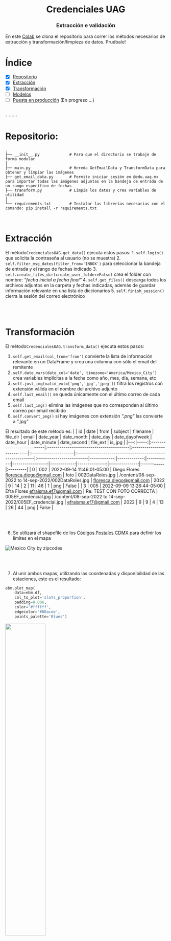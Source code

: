 <h1 align='center'>Credenciales UAG</h1>
<h3 align='center'>Extracción e validación</h1>

En este [Colab](https://colab.research.google.com/drive/1fNgV-kOV78WTfJpHRH98-ArWTNuAvNDX?usp=sharing) se clona el repositorio para correr los métodos necesarios de extracción y transformación/limpieza de datos. Pruébalo!

# Índice
- [x] [Repositorio](#Repositorio)
- [x] [Extracción](#Extracción)
- [x] [Transformación](#Transformación)
- [ ] [Modelos](#Modelos)
- [ ] [Puesta en producción](#Puesta-en-producción) (En progreso ...)

<br>
- - - -
<br>

# Repositorio:
    .
    ├── __init__.py             # Para que el directorio se trabaje de forma modular
    │
    ├── main.py                 # Hereda GetEmailData y TransformData para obtener y limpiar las imágenes
    ├── get_email_data.py       # Permite iniciar sesión en @edu.uag.mx para importar todas las imágenes adjuntas en la bandeja de entrada de un rango específico de fechas
    ├── transform.py            # Limpia los datos y crea variables de utilidad
    │
    └── requirements.txt        # Instalar las librerías necesarias con el comando: pip install -r requirements.txt

<br>


# Extracción

El método`CredencialesUAG.get_data()`
ejecuta estos pasos:
    1. `self.login()` que solicita la contraseña al usuario (no se muestra)
    2. `self.filter_msg_dates(filter_from='INBOX')` para seleccionar la bandeja de entrada y el rango de fechas indicado
    3. `self.create_files_dir(create_user_folder=False)` crea el folder con nombre: *"fecha inicial a fecha final"*
    4. `self.get_files()` descarga todos los archivos adjuntos en la carpeta y fechas indicadas, además de guardar información relevante en una lista de diccionarios
    5. `self.finish_session()` cierra la sesión del correo electrónico


<br><br>


# Transformación

El método`CredencialesUAG.transform_data()`
ejecuta estos pasos:
1. `self.get_email(col_from='from')` convierte la lista de información relevante en un DataFrame y crea una columna con sólo el email del remitente
2. `self.date_vars(date_col='date', timezone='America/Mexico_City')` crea variables implícitas a la fecha como año, mes, día, semana, etc
3. `self.just_img(valid_ext=['png','jpg','jpeg'])` filtra los registros con extensión válida en el nombre del archivo adjunto
4. `self.last_email()` se queda únicamente con el último correo de cada email
5. `self.last_img()` elimina las imágenes que no corresponden al último correo por email recibido
6. `self.convert_png()` si hay imágenes con extensión *".png"* las convierte a *".jpg"*
    
El resultado de este método es:
|    |   id | date                      | from                                    | subject                    | filename             | file_dir                                                 | email                    |   date_year |   date_month |   date_day |   date_dayofweek |   date_hour |   date_minute |   date_second | file_ext   | is_jpg   |
|---:|-----:|:--------------------------|:----------------------------------------|:---------------------------|:---------------------|:---------------------------------------------------------|:-------------------------|------------:|-------------:|-----------:|-----------------:|------------:|--------------:|--------------:|:-----------|:---------|
|  0 |  002 | 2022-09-14 11:46:01-05:00 | Diego Flores <floresca.diego@gmail.com> | foto                       | 002DataRoles.jpg     | /content/08-sep-2022 to 14-sep-2022/002DataRoles.jpg     | floresca.diego@gmail.com |        2022 |            9 |         14 |                2 |          11 |            46 |             1 | png        | False    |
|  3 |  005 | 2022-09-09 13:26:44-05:00 | Efra Flores <efraisma.ef7@gmail.com>    | Re: TEST CON FOTO CORRECTA | 005EF_credencial.jpg | /content/08-sep-2022 to 14-sep-2022/005EF_credencial.jpg | efraisma.ef7@gmail.com   |        2022 |            9 |          9 |                4 |          13 |            26 |            44 | png        | False    |

<br><br>


6. Se utilizará el shapefile de los [Códigos Postales CDMX](https://datos.cdmx.gob.mx/dataset/7abff432-81a0-4956-8691-0865e2722423/resource/8ee17d1b-2d65-4f23-873e-fefc9e418977) para definir los límites en el mapa

![](media/for_readme/cdmx.png?raw=true "Mexico City by zipcodes") 

<br><br>


7. Al unir ambos mapas, utilizando las coordenadas y disponibilidad de las estaciones, este es el resultado:
```python
ebm.plot_map(
    data=ebm.df,
    col_to_plot='slots_proportion',
    padding=0.006,
    color='#ffffff',
    edgecolor='#00acee', 
    points_palette='Blues')
```

<img src="https://github.com/Afroefras/ecobici_telegram_bot/blob/main/media/for_readme/full_map.jpeg" width=50% height=50%>

<br><br>


# Interacción

8. Al [iniciar un chat con Ecobici TelegramBot](t.me/EcobicimapBot) te muestra las instrucciones del chat
<img src="https://github.com/Afroefras/ecobici_telegram_bot/blob/main/media/for_readme/01_start.png" width=50% height=50%>
Todas las opciones que comienzan con "\" pueden ser presionadas y son inmediatamente enviadas.

<br><br>

9. Tal como en [Ecobici TwitterBot](https://twitter.com/EcobiciMapBot), este bot puede mostrar la disponibilidad total de CDMX mandando el comando `\todo`
<img src="https://github.com/Afroefras/ecobici_telegram_bot/blob/main/media/for_readme/02_todo.png" width=50% height=50%>

<br><br>

10. Incluso puedes actualizar los datos en cualquier momento mandando `\update`
<img src="https://github.com/Afroefras/ecobici_telegram_bot/blob/main/media/for_readme/03_update.png" width=50% height=50%>

<br><br>

11. Ahora, veamos las opciones que filtran una zona en el mapa. En primer lugar está la consulta por código postal, sólo basta con ocupar la palabra `zipcode XXXX` para filtrar en el mapa la zona con código postal `XXXX`
<img src="https://github.com/Afroefras/ecobici_telegram_bot/blob/main/media/for_readme/04_zipcode.png" width=50% height=50%>

<br><br>

12. Por otro lado, es posible filtrar zonas más específicas indicando la colonia. La manera de hacerlo es mandando `colonia XXXX` o bien la abreviatura `col XXXX`. Si el texto recibido se parece a más de una colonia, te mostrará máx 5 opciones para que elijas cuál consultar.
<img src="https://github.com/Afroefras/ecobici_telegram_bot/blob/main/media/for_readme/05_options.jpeg" width=50% height=50%>

<br>

<img src="https://github.com/Afroefras/ecobici_telegram_bot/blob/main/media/for_readme/06_answered.jpeg" width=50% height=50%>

<br><br>

13. Incluso, dado que utiliza [difflib.SequenceMatcher](https://docs.python.org/2/library/difflib.html#sequencematcher-objects) para comparar el texto recibido vs las opciones de colonias válidas, también "corrige" las faltas de ortografía, por ejemplo:
<img src="https://github.com/Afroefras/ecobici_telegram_bot/blob/main/media/for_readme/07_typo.png" width=50% height=50%>

<br><br>

# Puesta en producción 

La investigación preliminar apunta que el script debe instanciarse en un servidor, cómo hacerlo está en progreso, espérenlo ...
